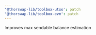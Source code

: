 ```yaml
---
'@thorswap-lib/toolbox-utxo': patch
'@thorswap-lib/toolbox-evm': patch
---
```


Improves max sendable balance estimation
